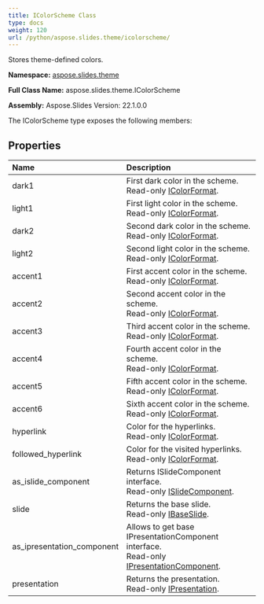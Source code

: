 ```yaml
---
title: IColorScheme Class
type: docs
weight: 120
url: /python/aspose.slides.theme/icolorscheme/
---
```


Stores theme-defined colors.

**Namespace:** [aspose.slides.theme](/python/aspose.slides.theme/)

**Full Class Name:** aspose.slides.theme.IColorScheme

**Assembly:**  Aspose.Slides Version: 22.1.0.0

The IColorScheme type exposes the following members:
## **Properties**
|**Name**|**Description**|
| :- | :- |
|dark1|First dark color in the scheme.<br/>            Read-only [IColorFormat](/python/aspose.slides/icolorformat/).|
|light1|First light color in the scheme.<br/>            Read-only [IColorFormat](/python/aspose.slides/icolorformat/).|
|dark2|Second dark color in the scheme.<br/>            Read-only [IColorFormat](/python/aspose.slides/icolorformat/).|
|light2|Second light color in the scheme.<br/>            Read-only [IColorFormat](/python/aspose.slides/icolorformat/).|
|accent1|First accent color in the scheme.<br/>            Read-only [IColorFormat](/python/aspose.slides/icolorformat/).|
|accent2|Second accent color in the scheme.<br/>            Read-only [IColorFormat](/python/aspose.slides/icolorformat/).|
|accent3|Third accent color in the scheme.<br/>            Read-only [IColorFormat](/python/aspose.slides/icolorformat/).|
|accent4|Fourth accent color in the scheme.<br/>            Read-only [IColorFormat](/python/aspose.slides/icolorformat/).|
|accent5|Fifth accent color in the scheme.<br/>            Read-only [IColorFormat](/python/aspose.slides/icolorformat/).|
|accent6|Sixth accent color in the scheme.<br/>            Read-only [IColorFormat](/python/aspose.slides/icolorformat/).|
|hyperlink|Color for the hyperlinks.<br/>            Read-only [IColorFormat](/python/aspose.slides/icolorformat/).|
|followed_hyperlink|Color for the visited hyperlinks.<br/>            Read-only [IColorFormat](/python/aspose.slides/icolorformat/).|
|as_islide_component|Returns ISlideComponent interface.<br/>            Read-only [ISlideComponent](/python/aspose.slides/islidecomponent/).|
|slide|Returns the base slide.<br/>            Read-only [IBaseSlide](/python/aspose.slides/ibaseslide/).|
|as_ipresentation_component|Allows to get base IPresentationComponent interface.<br/>            Read-only [IPresentationComponent](/python/aspose.slides/ipresentationcomponent/).|
|presentation|Returns the presentation. <br/>            Read-only [IPresentation](/python/aspose.slides/ipresentation/).|

